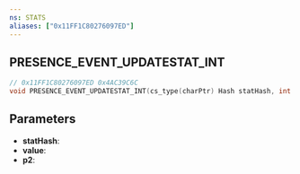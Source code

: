 ```yaml
---
ns: STATS
aliases: ["0x11FF1C80276097ED"]
---
```

## PRESENCE_EVENT_UPDATESTAT_INT

```c
// 0x11FF1C80276097ED 0x4AC39C6C
void PRESENCE_EVENT_UPDATESTAT_INT(cs_type(charPtr) Hash statHash, int value, int p2);
```

## Parameters
* **statHash**: 
* **value**: 
* **p2**: 

